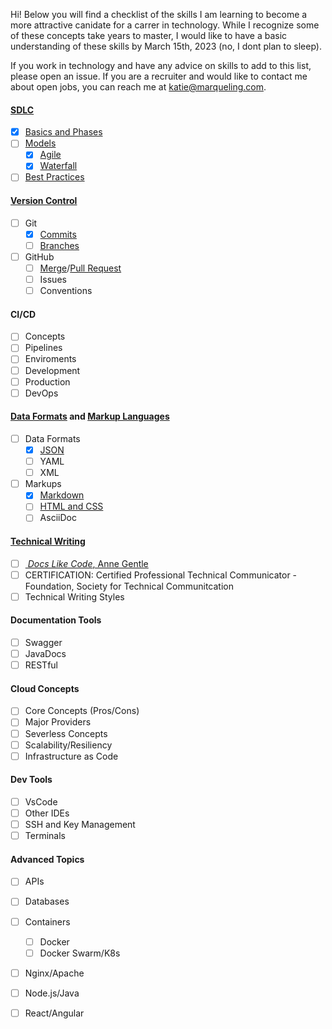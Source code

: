 Hi! Below you will find a checklist of the skills I am learning to become a more attractive canidate for a carrer in technology. While I recognize some of these concepts take years to master, I would like to have a basic understanding of these skills by March 15th, 2023 (no, I dont plan to sleep).

If you work in technology and have any advice on skills to add to this list, please open an issue. If you are a recruiter and would like to contact me about open jobs, you can reach me at katie@marqueling.com.

#### [SDLC](https://github.com/katiemarqueling/Career/tree/main/UpskillLearning/SDLC)
- [X] [Basics and Phases](https://github.com/katiemarqueling/Career/blob/main/UpskillLearning/SDLC/SDLC.txt)
- [ ] [Models](https://github.com/katiemarqueling/Career/blob/main/UpskillLearning/SDLC/Models.txt)
    - [X] [Agile](https://github.com/katiemarqueling/Career/blob/main/UpskillLearning/SDLC/Agile.txt)
    - [X] [Waterfall](https://github.com/katiemarqueling/Career/blob/main/UpskillLearning/SDLC/Waterfall.txt)
- [ ] [Best Practices](https://github.com/katiemarqueling/Career/blob/main/UpskillLearning/SDLC/BestPractices.txt)
#### [Version Control](https://github.com/katiemarqueling/Career/tree/main/UpskillLearning/VersionControl)
- [ ] Git
    - [X] [Commits](https://github.com/katiemarqueling/Career/blob/main/UpskillLearning/VersionControl/Commits.txt)
    - [ ] [Branches](https://github.com/katiemarqueling/Career/blob/main/UpskillLearning/VersionControl/Branches.txt)
- [ ] GitHub
    - [ ] [Merge](https://github.com/katiemarqueling/Career/blob/main/UpskillLearning/VersionControl/MergeRequest.txt)/[Pull Request](https://github.com/the-germanator/learn-git)
    - [ ] Issues
    - [ ] Conventions
#### CI/CD
- [ ] Concepts
- [ ] Pipelines
- [ ] Enviroments 
- [ ] Development
- [ ] Production
- [ ] DevOps
#### [Data Formats](https://github.com/katiemarqueling/Career/tree/main/UpskillLearning/DataFormats) and [Markup Languages](https://github.com/katiemarqueling/Career/tree/main/UpskillLearning/MarkupLanguages)
- [ ] Data Formats
    - [X] [JSON](https://github.com/katiemarqueling/Career/blob/main/UpskillLearning/DataFormats/Json.json)
    - [ ] YAML
    - [ ] XML
- [ ] Markups
    - [X] [Markdown](https://github.com/katiemarqueling/Career/blob/main/UpskillLearning/MarkupLanguages/Markdown.md)
    - [ ] [HTML and CSS](https://github.com/katiemarqueling/Career/blob/main/UpskillLearning/MarkupLanguages/LifeofTendy.html)
    - [ ] AsciiDoc
#### [Technical Writing](https://github.com/katiemarqueling/Career/tree/main/UpskillLearning/TechnicalWriting)
- [ ] [<i> Docs Like Code</i>, Anne Gentle](https://github.com/katiemarqueling/Career/blob/main/UpskillLearning/TechnicalWriting/DocsLikeCode.txt)
- [ ] CERTIFICATION: Certified Professional Technical Communicator - Foundation, Society for Technical Communitcation
- [ ] Technical Writing Styles
#### Documentation Tools
- [ ] Swagger
- [ ] JavaDocs
- [ ] RESTful
#### Cloud Concepts
- [ ] Core Concepts (Pros/Cons)
- [ ] Major Providers
- [ ] Severless Concepts
- [ ] Scalability/Resiliency
- [ ] Infrastructure as Code
#### Dev Tools
- [ ] VsCode
- [ ] Other IDEs
- [ ] SSH and Key Management
- [ ] Terminals
#### Advanced Topics
- [ ] APIs
- [ ] Databases
- [ ] Containers
    - [ ] Docker
    - [ ] Docker Swarm/K8s
- [ ] Nginx/Apache
- [ ] Node.js/Java
- [ ] React/Angular







